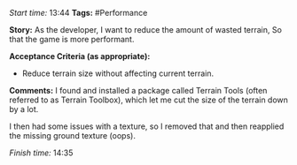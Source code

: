 
*Start time:* 13:44
**Tags:** #Performance

**Story:** 
As the developer, I want to reduce the amount of wasted terrain,
So that the game is more performant.

**Acceptance Criteria (as appropriate):**
- Reduce terrain size without affecting current terrain.

**Comments:** 
I found and installed a package called Terrain Tools (often referred to as Terrain Toolbox), which let me cut the size of the terrain down by a lot.

I then had some issues with a texture, so I removed that and then reapplied the missing ground texture (oops).

*Finish time:* 14:35